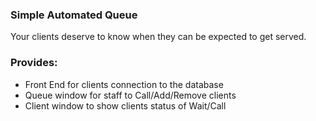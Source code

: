 ### Simple Automated Queue
Your clients deserve to know when they can be expected to get served.

### Provides:
- Front End for clients connection to the database
- Queue window for staff to Call/Add/Remove clients
- Client window to show clients status of Wait/Call
